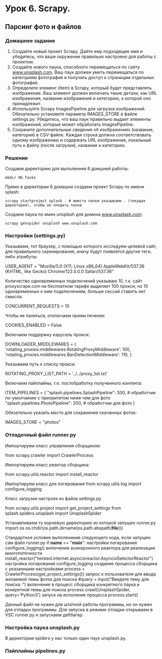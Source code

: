 # Урок 6. Scrapy.

## Парсинг фото и файлов

### Домашнее задание

1. Создайте новый проект Scrapy. Дайте ему подходящее имя и убедитесь, что ваше окружение правильно настроено для работы с проектом.
2. Создайте нового паука, способного перемещаться по сайту www.unsplash.com. Ваш паук должен уметь перемещаться по категориям фотографий и получать доступ к страницам отдельных фотографий.
3. Определите элемент (Item) в Scrapy, который будет представлять изображение. Ваш элемент должен включать такие детали, как URL изображения, название изображения и категорию, к которой оно принадлежит.
4. Используйте Scrapy ImagesPipeline для загрузки изображений. Обязательно установите параметр IMAGES_STORE в файле settings.py. Убедитесь, что ваш паук правильно выдает элементы изображений, которые может обработать ImagesPipeline.
5. Сохраните дополнительные сведения об изображениях (название, категория) в CSV-файле. Каждая строка должна соответствовать одному изображению и содержать URL изображения, локальный путь к файлу (после загрузки), название и категорию.

### Решение

Создаем директорию для выполенния 6 домшней работы:

```
mkdir 06.Tasks
```

Прямо в директории 6 домашки создаем проект Scrapy по имени splash:

```
scrapy startproject splash . # вместо папки указываем . (текущая диркетория), чтобы не плодить папки
```

Создаем паука по имен unsplash для домена  www.unsplash.com:

```
scrapy genspider unsplash www.unsplash.com
```

### Настройки (settings.py)

Указываем, тот браузер, с помощью которого исследуем целевой сайт, для правильного скренирования, иначу будут появлятся другие теги, либо атрибуты:

USER_AGENT = "Mozilla/5.0 (X11; Linux x86_64) AppleWebKit/537.36 (KHTML, like Gecko) Chrome/122.0.0.0 Safari/537.36"

Количество одновременных подключений указываю 10, т.к. сайт proxyscrape.com на бесплатном тарифе выделяет 100 прокси, но 10 одновременных к ним подключениям, больше сессий ставить нет смысла:

CONCURRENT_REQUESTS = 10

Чтобы не палиться, отключаем прием печенек:

COOKIES_ENABLED = False

Включаем поддержку карусель прокси:

DOWNLOADER_MIDDLEWARES = {
   'rotating_proxies.middlewares.RotatingProxyMiddleware': 100,
   'rotating_proxies.middlewares.BanDetectionMiddleware': 110,
}

Указываем путь к списку прокси:

ROTATING_PROXY_LIST_PATH = '../../proxy_list.txt'

Включаем пайплайны, т.е. постобработку полученного контента:

ITEM_PIPELINES = {
   "splash.pipelines.SplashPipeline": 300, # обработчик по-умолчанию с приоритетом ниже чем для фото
   "splash.pipelines.PhotoPipeline": 200, # обработчик для фото
}

Обязательно указать место для сохранения скачанных фоток:

IMAGES_STORE = "photos"

### Отладочный файл runner.py
Импортируем класс управления сборщиком:

from scrapy.crawler import CrawlerProcess

Импортируем класс реактор сборщика:

from scrapy.utils.reactor import install_reactor

Импортируем класс для логирования
from scrapy.utils.log import configure_logging

Класс загрузки настроек из файла settings.py

from scrapy.utils.project import get_project_settings
from splash.spiders.unsplash import UnsplashSpider

Устанавливаем ту корневую директорию из которой запущен runner.py
import os
os.chdir(os.path.dirname(os.path.abspath(__file__)))

Стандартное условие выполениние следующего кода, если запущен сам файл runner.py
if __name__ == "__main__":
    настройки логирования
    configure_logging()
    включение асинхронного реактора для реализации многопоточности
    install_reactor("twisted.internet.asyncioreactor.AsyncioSelectorReactor")
    настройка логирования
    configure_logging
    создание процесса сборщика с указанными настройками
    process = CrawlerProcess(get_project_settings())
    запрос к пользователя для ввода желаемой темы фоток для поиска
    #query = input("Введите тему для поиска: ")
    включение в процесс сборщика конкретного паука и конкретной темы для поиска
    process.crawl(UnsplashSpider, query='Python3')
    запуск на исполение процесса
    process.start()


Данный файл не нужен для штатной работы программы, но он нужен для отладки программы. Для запуска в режиме отладки открываем в VSC runner.py и запускаем деббагер.

### Настройка паука unsplash.py

В директории spiders у нас только один паук unsplash.py.

### Пайплайны pipelines.py


